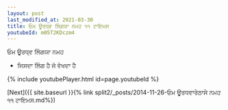 ```yaml
---
layout: post
last_modified_at: 2021-03-30
title: ਓਮ ਊਰਧ੍ਵ ਲਿੰਗਯਾ ਨਮਹ ੧੧ ਟਾਇਮਸ
youtubeId: m05T2KDczm4
---
```

 
 
 ਓਮ ਊਰਧ੍ਵ ਲਿੰਗਯਾ ਨਮਹ  
 
 -  ਜਿਸਦਾ ਲਿੰਗ ਹੈ ਜੋ ਵੇਖਦਾ ਹੈ 
 
  
 
  
 
 
 
 
 
 


{% include youtubePlayer.html id=page.youtubeId %}
 
[Next]({{ site.baseurl }}{% link  split2/_posts/2014-11-26-ਓਮ ਊਰਧਵਾਰੇਠਾਸੇ ਨਮਹ ੧੧ ਟਾਇਮਸ.md%})
 

